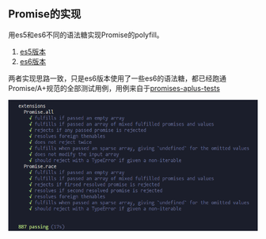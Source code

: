 ## Promise的实现

用es5和es6不同的语法糖实现Promise的polyfill。

1. [es5版本](./promise/index.es5.js)
2. [es6版本](./promise/index.es6.js)


两者实现思路一致，只是es6版本使用了一些es6的语法糖，都已经跑通Promise/A+规范的全部测试用例，用例来自于[promises-aplus-tests](https://github.com/promises-aplus/promises-tests/)

![用例全部pass](./promise/img/promise_es5_test.jpg)
